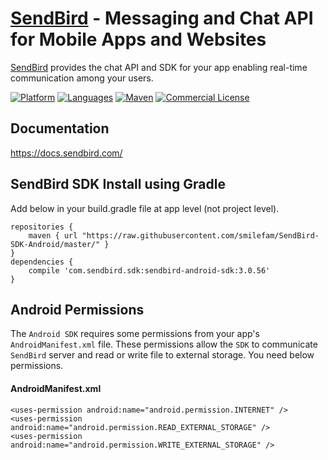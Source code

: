 # [SendBird](https://sendbird.com) - Messaging and Chat API for Mobile Apps and Websites
[SendBird](https://sendbird.com) provides the chat API and SDK for your app enabling real-time communication among your users.

[![Platform](https://img.shields.io/badge/platform-android-orange.svg)](https://github.com/smilefam/SendBird-SDK-Android)
[![Languages](https://img.shields.io/badge/language-java-orange.svg)](https://github.com/smilefam/SendBird-SDK-Android)
[![Maven](https://img.shields.io/badge/maven-v3.0.56-green.svg)](https://github.com/smilefam/SendBird-SDK-Android/tree/master/com/sendbird/sdk/sendbird-android-sdk/3.0.56)
[![Commercial License](https://img.shields.io/badge/license-Commercial-brightgreen.svg)](https://github.com/smilefam/SendBird-SDK-Android/blob/master/LICENSE.md)

## Documentation
https://docs.sendbird.com/

## SendBird SDK Install using Gradle

Add below in your build.gradle file at app level (not project level).

```
repositories {
    maven { url "https://raw.githubusercontent.com/smilefam/SendBird-SDK-Android/master/" }
}
dependencies {
    compile 'com.sendbird.sdk:sendbird-android-sdk:3.0.56'
}
```

## Android Permissions
The `Android SDK` requires some permissions from your app's `AndroidManifest.xml` file. These permissions allow the `SDK` to communicate `SendBird` server and read or write file to external storage.
You need below permissions.

#### AndroidManifest.xml
```
<uses-permission android:name="android.permission.INTERNET" />
<uses-permission android:name="android.permission.READ_EXTERNAL_STORAGE" />
<uses-permission android:name="android.permission.WRITE_EXTERNAL_STORAGE" />
```
